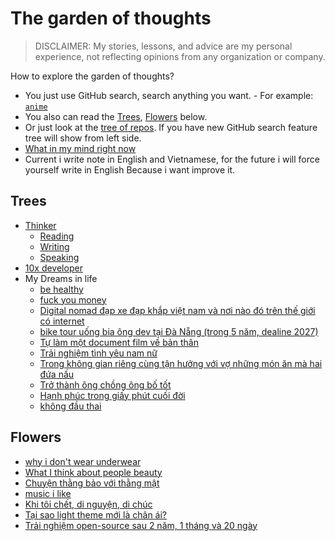 # The garden of thoughts

> DISCLAIMER: My stories, lessons, and advice are my personal experience, not reflecting opinions from any organization or company.

How to explore the garden of thoughts?

- You just use GitHub search, search anything you want.
	  - For example: [`anime`](https://github.com/search?q=anime)
- You also can read the [Trees](#trees), [Flowers](#flowers) below.
- Or just look at the [tree of repos](https://github.com/thuanowa/garden). If you have new GitHub search feature tree will show from left side.
- [What in my mind right now](What%20in%20my%20mind%20right%20now.md)
- Current i write note in English and Vietnamese, for the future i will force yourself write in English Because i want improve it.

## Trees

- [Thinker](Thinker.md)
	- [Reading](Reading.md)
	- [Writing](Writing.md)
	- [Speaking](Speaking.md)
- [10x developer](10x%20developer.md)
- My Dreams in life
	- [be healthy](be%20healthy.md)
	- [fuck you money](fuck%20you%20money.md)
	- [Digital nomad đạp xe đạp khắp việt nam và nơi nào đó trên thế giới có internet](Digital%20nomad%20đạp%20xe%20đạp%20khắp%20việt%20nam%20và%20nơi%20nào%20đó%20trên%20thế%20giới%20có%20internet.md)
	- [bike tour uống bia ông dev tại Đà Nẵng (trong 5 năm, dealine 2027)](bike%20tour%20uống%20bia%20ông%20dev%20tại%20Đà%20Nẵng%20(trong%205%20năm,%20dealine%202027).md)
	- [Tự làm một document film về bản thân](Tự%20làm%20một%20document%20film%20về%20bản%20thân.md)
	- [Trải nghiệm tình yêu nam nữ](Trải%20nghiệm%20tình%20yêu%20nam%20nữ.md)
	- [Trong không gian riêng cùng tận hưởng với vợ những món ăn mà hai đứa nấu](Trong%20không%20gian%20riêng%20cùng%20tận%20hưởng%20với%20vợ%20những%20món%20ăn%20mà%20hai%20đứa%20nấu.md)
	- [Trở thành ông chồng ông bố tốt](Trở%20thành%20ông%20chồng%20ông%20bố%20tốt.md)
	- [Hạnh phúc trong giấy phút cuối đời](Hạnh%20phúc%20trong%20giấy%20phút%20cuối%20đời.md)
	- [không đầu thai](không%20đầu%20thai.md)

## Flowers

- [why i don't wear underwear](why%20i%20don't%20wear%20underwear.md)
- [What I think about people beauty](What%20I%20think%20about%20people%20beauty.md)
- [Chuyện thằng bảo với thằng mật](Chuyện%20thằng%20bảo%20với%20thằng%20mật.md)
- [music i like](music%20i%20like.md)
- [Khi tôi chết, di nguyện, di chúc](Khi%20tôi%20chết,%20di%20nguyện,%20di%20chúc.md)
- [Tại sao light theme mới là chân ái?](Tại%20sao%20light%20theme%20mới%20là%20chân%20ái?.md)
- [Trải nghiệm open-source sau 2 năm, 1 tháng và 20 ngày](Trải%20nghiệm%20open-source%20sau%202%20năm,%201%20tháng%20và%2020%20ngày.md)